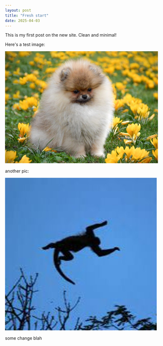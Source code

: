 ```yaml
---
layout: post
title: "Fresh start"
date: 2025-04-03
---
```


This is my first post on the new site. Clean and minimal!

Here's a test image:

![](/assets/images/dogtown%201.png)

another pic:

![](assets/images/skymonkey.jpg)

some change blah